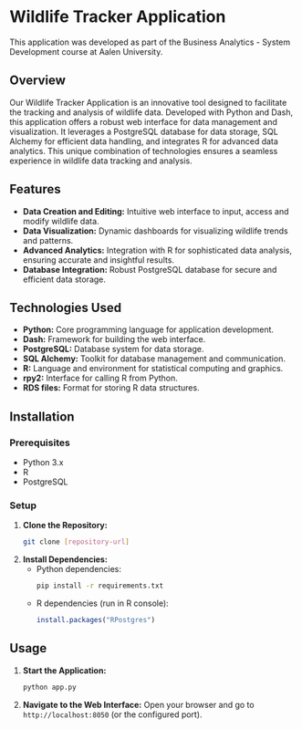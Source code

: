 # Wildlife Tracker Application
This application was developed as part of the Business Analytics - System Development course at Aalen University.

## Overview
Our Wildlife Tracker Application is an innovative tool designed to facilitate the tracking and analysis of wildlife data. Developed with Python and Dash, this application offers a robust web interface for data management and visualization. It leverages a PostgreSQL database for data storage, SQL Alchemy for efficient data handling, and integrates R for advanced data analytics. This unique combination of technologies ensures a seamless experience in wildlife data tracking and analysis.

## Features
- **Data Creation and Editing:** Intuitive web interface to input, access and modify wildlife data.
- **Data Visualization:** Dynamic dashboards for visualizing wildlife trends and patterns.
- **Advanced Analytics:** Integration with R for sophisticated data analysis, ensuring accurate and insightful results.
- **Database Integration:** Robust PostgreSQL database for secure and efficient data storage.

## Technologies Used
- **Python:** Core programming language for application development.
- **Dash:** Framework for building the web interface.
- **PostgreSQL:** Database system for data storage.
- **SQL Alchemy:** Toolkit for database management and communication.
- **R:** Language and environment for statistical computing and graphics.
- **rpy2:** Interface for calling R from Python.
- **RDS files:** Format for storing R data structures.

## Installation

### Prerequisites
- Python 3.x
- R
- PostgreSQL

### Setup
1. **Clone the Repository:**
   ```bash
   git clone [repository-url]
   ```
2. **Install Dependencies:**
   - Python dependencies:
     ```bash
     pip install -r requirements.txt
     ```
   - R dependencies (run in R console):
     ```R
     install.packages("RPostgres")
     ```

## Usage
1. **Start the Application:**
   ```bash
   python app.py
   ```
2. **Navigate to the Web Interface:** Open your browser and go to `http://localhost:8050` (or the configured port). 